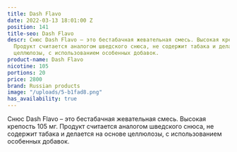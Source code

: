 ```yaml
---
title: Dash Flavo
date: 2022-03-13 18:01:00 Z
position: 141
title-seo: Dash Flavo
descr: Снюс Dash Flavo – это бестабачная жевательная смесь. Высокая крепость 105 мг.
  Продукт считается аналогом шведского снюса, не содержит табака и делается на основе
  целлюлозы, с использованием особенных добавок.
product-name: Dash Flavo
nicotine: 105
portions: 20
price: 2800
brand: Russian products
image: "/uploads/5-b1fad8.png"
has_availability: true
---
```


Снюс Dash Flavo – это бестабачная жевательная смесь. Высокая крепость 105 мг. Продукт считается аналогом шведского снюса, не содержит табака и делается на основе целлюлозы, с использованием особенных добавок.